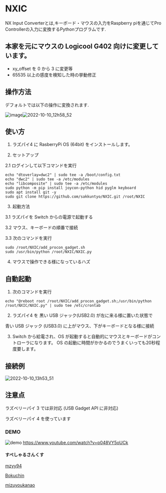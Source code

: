 # NXIC
NX Input Converterとは,キーボード・マウスの入力をRaspberry piを通じてPro Controllerの入力に変換するPythonプログラムです.
<!-- マウスの動きでジャイロ操作の他,ボトル・パブロ用の連打も実装しています. -->

## 本家を元にマウスの Logicool G402 向けに変更しています。
- xy_offset を 0 から 3 に変更等
- 65535 以上の感度を検知した時の挙動修正

## 操作方法
デフォルトでは以下の操作に変換されます.

![image](https://user-images.githubusercontent.com/20591351/194798467-49783a53-4885-420e-9c14-cc8621d646ff.png)![2022-10-10_12h58_52](https://user-images.githubusercontent.com/20591351/194797893-f78976f2-d0f7-45a0-a9e1-5deb4ae73451.png)

## 使い方
1. ラズパイ4 に RasberryPi OS (64bit) をインストールします。

2. セットアップ

2.1 ログインして以下コマンドを実行
```
echo "dtoverlay=dwc2" | sudo tee -a /boot/config.txt
echo "dwc2" | sudo tee -a /etc/modules
echo "libcomposite" | sudo tee -a /etc/modules
sudo python -m pip install joycon-python hid pyglm keyboard
sudo apt install git -y
sudo git clone https://github.com/sakkuntyo/NXIC.git /root/NXIC
```

3. 起動方法

3.1 ラズパイを Switch からの電源で起動する

3.2 マウス、キーボードの順番で接続

3.3 次のコマンドを実行
```
sudo /root/NXIC/add_procon_gadget.sh
sudo /usr/bin/python /root/NXIC/NXIC.py
```
4. マウスで操作できる様になっているハズ

## 自動起動
1. 次のコマンドを実行
```
echo "@reboot root /root/NXIC/add_procon_gadget.sh;/usr/bin/python /root/NXIC/NXIC.py" | sudo tee /etc/crontab
```

2. ラズパイ4 を 黒い USB ジャック(USB2.0) が左に来る様に置いた状態で

青い USB ジャック (USB3.0) に上がマウス、下がキーボードとなる様に接続

3. Switch から給電され、OS が起動すると自動的にマウスとキーボードがコントローラになります。
OS の起動に時間がかかるのでうまくいっても20秒程度要します。

## 接続例
![2022-10-10_13h53_51](https://user-images.githubusercontent.com/20591351/194801434-8db6e71b-c764-47fd-9e91-8558aec67ea0.png)

## 注意点
ラズベリーパイ 3 では非対応 (USB Gadget API に非対応)

ラズベリーパイ 4 を使っています

### DEMO
![demo](https://github.com/sakkuntyo/NXIC/blob/main/nxic-sakkuntyo.gif)
https://www.youtube.com/watch?v=p048VY5oUCk
#### すぺしゃるさんくす
[mzyy94](https://www.mzyy94.com/blog/2020/03/20/nintendo-switch-pro-controller-usb-gadget/)

[Bokuchin](https://qiita.com/Bokuchin/items/7fee2c6a04c97dde29b4)

[mizuyoukanao](https://note.com/gamewagashi/n/n47ee6a6cf337)
